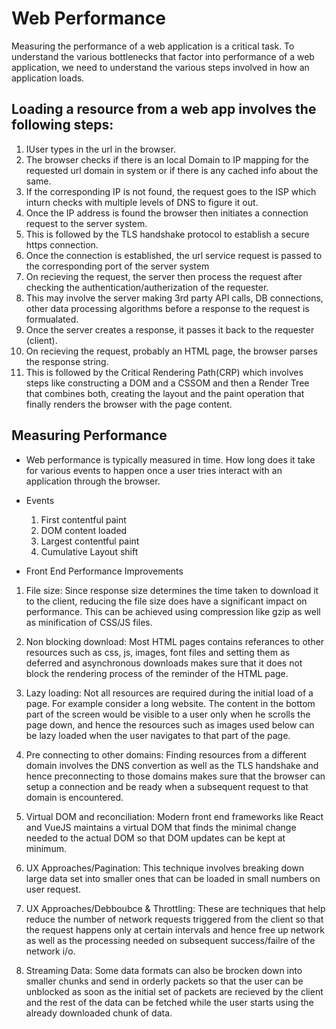 # Web Performance
Measuring the performance of a web application is a critical task. To understand the various bottlenecks that factor into performance of a web application, we need to understand the various steps involved in how an application loads.

## Loading a resource from a web app involves the following steps:
01. IUser types in the url in the browser.
02. The browser checks if there is an local Domain to IP mapping for the requested url domain in system or if there is any cached info about the same.
03. If the corresponding IP is not found, the request goes to the ISP which inturn checks with multiple levels of DNS to figure it out.
04. Once the IP address is found the browser then initiates a connection request to the server system.
05. This is followed by the TLS handshake protocol to establish a secure https connection.
06. Once the connection is established, the url service request is passed to the corresponding port of the server system
07. On recieving the request, the server then process the request after checking the authentication/autherization of the requester.
08. This may involve the server making 3rd party API calls, DB connections, other data processing algorithms before a response to the request is formualated.
09. Once the server creates a response, it passes it back to the requester (client).
10. On recieving the request, probably an HTML page, the browser parses the response string.
11. This is followed by the Critical Rendering Path(CRP) which involves steps like constructing a DOM and a CSSOM and then a Render Tree that combines both, creating the layout and the paint operation that finally renders the browser with the page content.

## Measuring Performance
- Web performance is typically measured in time. How long does it take for various events to happen once a user tries interact with an application through the browser.
- Events
  1. First contentful paint
  2. DOM content loaded
  3. Largest contentful paint
  4. Cumulative Layout shift

- Front End Performance Improvements
01. File size: Since response size determines the time taken to download it to the client, reducing the file size does have a significant impact on performance. This can be achieved using compression like gzip as well as minification of CSS/JS files.

02. Non blocking download: Most HTML pages contains referances to other resources such as css, js, images, font files and setting them as deferred and asynchronous downloads makes sure that it does not block the rendering process of the reminder of the HTML page.

03. Lazy loading: Not all resources are required during the initial load of a page. For example consider a long website. The content in the bottom part of the screen would be visible to a user only when he scrolls the page down, and hence the resources such as images used below can be lazy loaded when the user navigates to that part of the page.

04. Pre connecting to other domains: Finding resources from a different domain involves the DNS convertion as well as the TLS handshake and hence preconnecting to those domains makes sure that the browser can setup a connection and be ready when a subsequent request to that domain is encountered.

05. Virtual DOM and reconciliation: Modern front end frameworks like React and VueJS maintains a virtual DOM that finds the minimal change needed to the actual DOM so that DOM updates can be kept at minimum.

06. UX Approaches/Pagination: This technique involves breaking down large data set into smaller ones that can be loaded in small numbers on user request.

07. UX Approaches/Debboubce & Throttling: These are techniques that help reduce the number of network requests triggered from the client so that the request happens only at certain intervals and hence free up network as well as the processing needed on subsequent success/failre of the network i/o.

08. Streaming Data: Some data formats can also be brocken down into smaller chunks and send in orderly packets so that the user can be unblocked as soon as the initial set of packets are recieved by the client and the rest of the data can be fetched while the user starts using the already downloaded chunk of data.